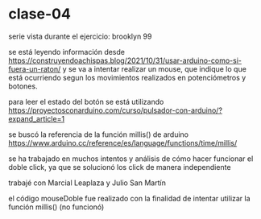 # clase-04

serie vista durante el ejercicio: brooklyn 99

se está leyendo información desde <https://construyendoachispas.blog/2021/10/31/usar-arduino-como-si-fuera-un-raton/> y se va a intentar realizar un mouse, que indique lo que está ocurriendo segun los movimientos realizados en potenciómetros y botones.

para leer el estado del botón se está utilizando <https://proyectosconarduino.com/curso/pulsador-con-arduino/?expand_article=1>

se buscó la referencia de la función millis() de arduino <https://www.arduino.cc/reference/es/language/functions/time/millis/>

se ha trabajado en muchos intentos y análisis de cómo hacer funcionar el doble click, ya que se solucionó los click de manera independiente

trabajé con Marcial Leaplaza y Julio San Martín

el código mouseDoble fue realizado con la finalidad de intentar utilizar la función millis() (no funcionó)
